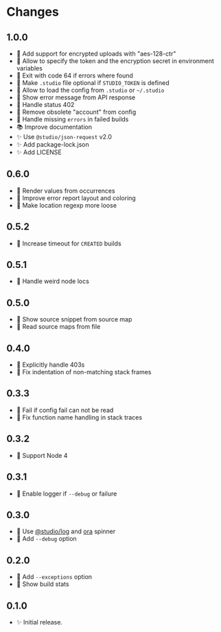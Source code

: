 # Changes

## 1.0.0

- 🍏 Add support for encrypted uploads with "aes-128-ctr"
- 🍏 Allow to specify the token and the encryption secret in environment
  variables
- 🍏 Exit with code 64 if errors where found
- 🍏 Make `.studio` file optional if `STUDIO_TOKEN` is defined
- 🍏 Allow to load the config from `.studio` or `~/.studio`
- 🍏 Show error message from API response
- 🍏 Handle status 402
- 🍏 Remove obsolete "account" from config
- 🐛 Handle missing `errors` in failed builds
- 📚 Improve documentation
- ✨ Use `@studio/json-request` v2.0
- ✨ Add package-lock.json
- ✨ Add LICENSE

## 0.6.0

- 🍏 Render values from occurrences
- 🍏 Improve error report layout and coloring
- 🐛 Make location regexp more loose

## 0.5.2

- 🐛 Increase timeout for `CREATED` builds

## 0.5.1

- 🐛 Handle weird node locs

## 0.5.0

- 🍏 Show source snippet from source map
- 🍏 Read source maps from file

## 0.4.0

- 🍏 Explicitly handle 403s
- 🐛 Fix indentation of non-matching stack frames

## 0.3.3

- 🐛 Fail if config fail can not be read
- 🐛 Fix function name handling in stack traces

## 0.3.2

- 🙈 Support Node 4

## 0.3.1

- 🐛 Enable logger if `--debug` or failure

## 0.3.0

- 🍏 Use [@studio/log][] and [ora][] spinner
- 🍏 Add `--debug` option

[@studio/log]: https://github.com/javascript-studio/studio-log
[ora]: https://github.com/sindresorhus/ora

## 0.2.0

- 🍏 Add `--exceptions` option
- 🍏 Show build stats

## 0.1.0

- ✨ Initial release.

